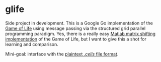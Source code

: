 glife
=====
Side project in development.  This is a Google Go implementation of the [Game of Life](https://en.wikipedia.org/wiki/Conway's_Game_of_Life) using message passing via the structured grid parallel programming paradigm.  Yes, there is a really easy [Matlab matrix shifting implementation](http://www.mathworks.com/moler/exm/chapters/life.pdf) of the Game of Life, but I want to give this a shot for learning and comparison.

Mini-goal: interface with the [plaintext *.cells* file format](http://conwaylife.com/wiki/Plaintext).
